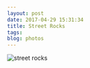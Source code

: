 ```yaml
---
layout: post
date: 2017-04-29 15:31:34
title: Street Rocks
tags:
blog: photos
---
```


![street rocks](/assets/photoblog/street-rocks.jpg)